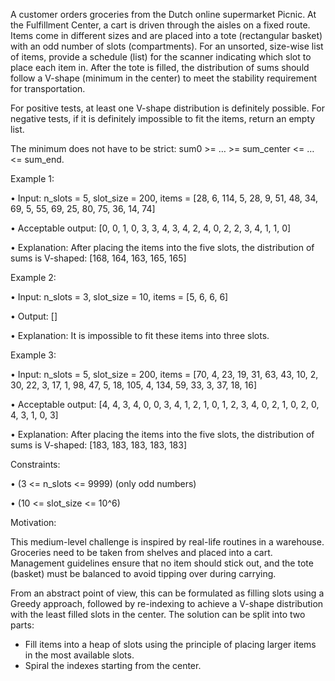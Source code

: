 A customer orders groceries from the Dutch online supermarket Picnic. At the Fulfillment Center, a cart is driven through the aisles on a fixed route. Items come in different sizes and are placed into a tote (rectangular basket) with an odd number of slots (compartments). For an unsorted, size-wise list of items, provide a schedule (list) for the scanner indicating which slot to place each item in. After the tote is filled, the distribution of sums should follow a V-shape (minimum in the center) to meet the stability requirement for transportation.

For positive tests, at least one V-shape distribution is definitely possible. For negative tests, if it is definitely impossible to fit the items, return an empty list.

The minimum does not have to be strict: sum0 >= … >= sum_center <= … <= sum_end.

Example 1:

•	Input: n_slots = 5, slot_size = 200, items = [28, 6, 114, 5, 28, 9, 51, 48, 34, 69, 5, 55, 69, 25, 80, 75, 36, 14, 74]

•	Acceptable output: [0, 0, 1, 0, 3, 3, 4, 3, 4, 2, 4, 0, 2, 2, 3, 4, 1, 1, 0]

•	Explanation: After placing the items into the five slots, the distribution of sums is V-shaped: [168, 164, 163, 165, 165]

Example 2:

•	Input: n_slots = 3, slot_size = 10, items = [5, 6, 6, 6]

•	Output: []

•	Explanation: It is impossible to fit these items into three slots.

Example 3:

•	Input: n_slots = 5, slot_size = 200, items = [70, 4, 23, 19, 31, 63, 43, 10, 2, 30, 22, 3, 17, 1, 98, 47, 5, 18, 105, 4, 134, 59, 33, 3, 37, 18, 16]

•	Acceptable output: [4, 4, 3, 4, 0, 0, 3, 4, 1, 2, 1, 0, 1, 2, 3, 4, 0, 2, 1, 0, 2, 0, 4, 3, 1, 0, 3]

•	Explanation: After placing the items into the five slots, the distribution of sums is V-shaped: [183, 183, 183, 183, 183]

Constraints:


•	(3 <= n_slots <= 9999) (only odd numbers)

•	(10 <= slot_size <= 10^6)

Motivation:

This medium-level challenge is inspired by real-life routines in a warehouse. Groceries need to be taken from shelves and placed into a cart. Management guidelines ensure that no item should stick out, and the tote (basket) must be balanced to avoid tipping over during carrying.

From an abstract point of view, this can be formulated as filling slots using a Greedy approach, followed by re-indexing to achieve a V-shape distribution with the least filled slots in the center. The solution can be split into two parts:
- Fill items into a heap of slots using the principle of placing larger items in the most available slots.
- Spiral the indexes starting from the center.
